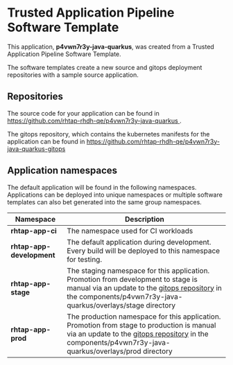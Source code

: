 # Trusted Application Pipeline Software Template

This application, **p4vwn7r3y-java-quarkus**, was created from a Trusted Application Pipeline Software Template.

The software templates create a new source and gitops deployment repositories with a sample source application. 

## Repositories

The source code for your application can be found in [https://github.com/rhtap-rhdh-qe/p4vwn7r3y-java-quarkus ](https://github.com/rhtap-rhdh-qe/p4vwn7r3y-java-quarkus ).
 
The gitops repository, which contains the kubernetes manifests for the application can be found in 
[https://github.com/rhtap-rhdh-qe/p4vwn7r3y-java-quarkus-gitops ](https://github.com/rhtap-rhdh-qe/p4vwn7r3y-java-quarkus-gitops ) 

## Application namespaces 

The default application will be found in the following namespaces. Applications can be deployed into unique namespaces or multiple software templates can also bet generated into the same group namespaces.  

|  Namespace   |  Description   |  
| -------- | -------- |
| **rhtap-app-ci** | The namespace used for CI workloads |
| **rhtap-app-development** | The default application during development. Every build will be deployed to this namespace for testing. |
| **rhtap-app-stage** | The staging namespace for this application. Promotion from development to stage is manual via an update to the [gitops repository](https://github.com/rhtap-rhdh-qe/p4vwn7r3y-java-quarkus-gitops ) in the components/p4vwn7r3y-java-quarkus/overlays/stage directory |
| **rhtap-app-prod** | The production namespace for this application. Promotion from stage to production is manual via an update to the [gitops repository](https://github.com/rhtap-rhdh-qe/p4vwn7r3y-java-quarkus-gitops ) in the components/p4vwn7r3y-java-quarkus/overlays/prod directory |